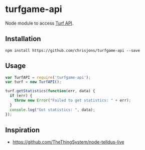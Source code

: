 turfgame-api
============
Node module to access [Turf API](api.turfgame.com).

Installation
------------
```shell
npm install https://github.com/chrisjons/turfgame-api --save
```

Usage
-----
```javascript
var TurfAPI = require('turfgame-api');
var turf = new TurfAPI();

turf.getStatistics(function(err, data) {
  if (err) {
    throw new Error("Failed to get statistics: " + err);
  }
  console.log("Got statistics: ", data);
});
```

Inspiration
-----------
* https://github.com/TheThingSystem/node-telldus-live
